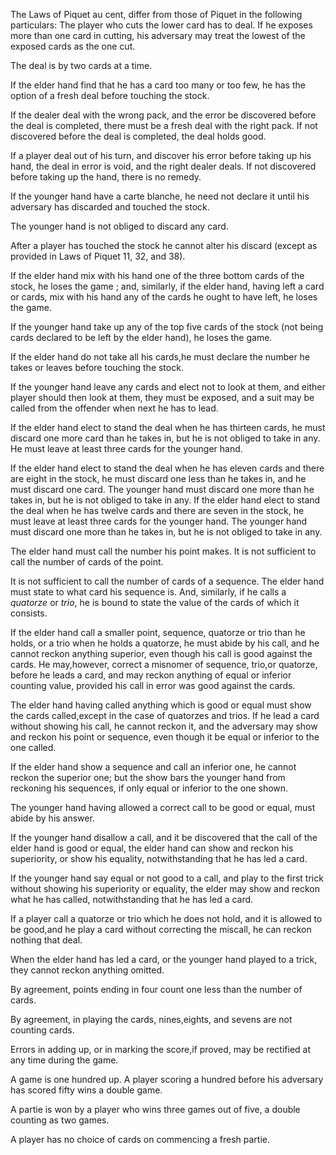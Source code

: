 
The Laws of Piquet au cent, differ from those of Piquet in the following particulars: The player who cuts the lower card has to deal. If he exposes more than one card in cutting, his adversary may treat the lowest of the exposed cards as the one cut.

The deal is by two cards at a time.

If the elder hand find that he has a card too many or too few, he has the option of a fresh deal before touching the stock.

If the dealer deal with the wrong pack, and the error be discovered before the deal is completed, there must be a fresh deal with the right pack. If not discovered before the deal is completed, the deal holds good.

If a player deal out of his turn, and discover his error before taking up his hand, the deal in error is void, and the right dealer deals. If not discovered before taking up the hand, there is no remedy.

If the younger hand have a carte blanche, he need not declare it until his adversary has discarded and touched the stock.

The younger hand is not obliged to discard any card.

After a player has touched the stock he cannot alter his discard (except as provided in Laws of Piquet 11, 32, and 38).

If the elder hand mix with his hand one of the three bottom cards of the stock, he loses the game ; and, similarly, if the elder hand, having left a card or cards, mix with his hand any of the cards he ought to have left, he loses the game.

If the younger hand take up any of the top five cards of the stock (not being cards declared to be left by the elder hand), he loses the game.

If the elder hand do not take all his cards,he must declare the number he takes or leaves before touching the stock.

If the younger hand leave any cards and elect not to look at them, and either player should then look at them, they must be exposed, and a suit may be called from the offender when next he has to lead.

If the elder hand elect to stand the deal when he has thirteen cards, he must discard one more card than he takes in, but he is not obliged to take in any. He must leave at least three cards for the younger hand.

If the elder hand elect to stand the deal when he has eleven cards and there are eight in the stock, he must discard one less than he takes in, and he must discard one card. The younger hand must discard one more than he takes in, but he is not obliged to take in any. If the elder hand elect to stand the deal when he has twelve cards and there are seven in the stock, he must leave at least three cards for the younger hand. The younger hand must discard one more than he takes in, but he is not obliged to take in any.

The elder hand must call the number his point makes. It is not sufficient to call the number of cards of the point.

It is not sufficient to call the number of cards of a sequence. The elder hand must state to what card his sequence is. And, similarly, if he calls a _quatorze_ or _trio_, he is bound to state the value of the cards of which it consists.

If the elder hand call a smaller point, sequence, quatorze or trio than he holds, or a trio when he holds a quatorze, he must abide by his call, and he cannot reckon anything superior, even though his call is good against the cards. He may,however, correct a misnomer of sequence, trio,or quatorze, before he leads a card, and may reckon anything of equal or inferior counting value, provided his call in error was good against the cards.

The elder hand having called anything which is good or equal must show the cards called,except in the case of quatorzes and trios. If he lead a card without showing his call, he cannot reckon it, and the adversary may show and reckon his point or sequence, even though it be equal or inferior to the one called.

If the elder hand show a sequence and call an inferior one, he cannot reckon the superior one; but the show bars the younger hand from reckoning his sequences, if only equal or inferior to the one shown.

The younger hand having allowed a correct call to be good or equal, must abide by his answer.

If the younger hand disallow a call, and it be discovered that the call of the elder hand is good or equal, the elder hand can show and reckon his superiority, or show his equality, notwithstanding that he has led a card.

If the younger hand say equal or not good to a call, and play to the first trick without showing his superiority or equality, the elder may show and reckon what he has called, notwithstanding that he has led a card.

If a player call a quatorze or trio which he does not hold, and it is allowed to be good,and he play a card without correcting the miscall, he can reckon nothing that deal.

When the elder hand has led a card, or the younger hand played to a trick, they cannot reckon anything omitted.

By agreement, points ending in four count one less than the number of cards.

By agreement, in playing the cards, nines,eights, and sevens are not counting cards.

Errors in adding up, or in marking the score,if proved, may be rectified at any time during the game.

A game is one hundred up. A player scoring a hundred before his adversary has scored fifty wins a double game.

A partie is won by a player who wins three games out of five, a double counting as two games.

A player has no choice of cards on commencing a fresh partie.

